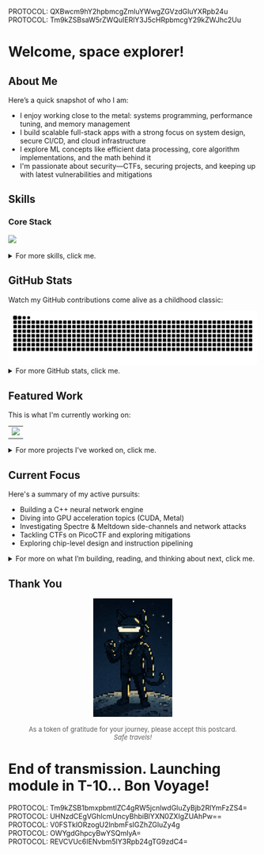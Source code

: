 PROTOCOL: QXBwcm9hY2hpbmcgZmluYWwgZGVzdGluYXRpb24u  
PROTOCOL: Tm9kZSBsaW5rZWQuIERlY3J5cHRpbmcgY29kZWJhc2Uu

# Welcome, space explorer!

## About Me

Here’s a quick snapshot of who I am:

- I enjoy working close to the metal: systems programming, performance tuning, and memory management
- I build scalable full-stack apps with a strong focus on system design, secure CI/CD, and cloud infrastructure
- I explore ML concepts like efficient data processing, core algorithm implementations, and the math behind it
- I'm passionate about security—CTFs, securing projects, and keeping up with latest vulnerabilities and mitigations

## Skills

### Core Stack

<p>
  <a href="https://skillicons.dev">
    <img src="https://skillicons.dev/icons?i=python,c,cpp,js,ts,swift,java,kotlin,bash,pytorch,tensorflow,sklearn,linux,react,angular,nodejs,express,firebase,aws,git,docker,githubactions,postgres,nginx,apple" />
  </a>
</p>

<details>
  <summary>For more skills, click me.</summary>

### Previously Used

<p>
  <a href="https://skillicons.dev">
    <img src="https://skillicons.dev/icons?i=raspberrypi,arduino,arch,androidstudio,atom,babel,bootstrap,html,css,codepen,cmake,debian,flask,figma,ai,idea,ps,prisma,replit,ubuntu,vite,vscode" />
  </a>
</p>

### Currently Learning

<p>
  <a href="https://skillicons.dev">
    <img src="https://skillicons.dev/icons?i=neovim,next,go,mysql" />
  </a>
</p>

### Interested In

<p>
  <a href="https://skillicons.dev">
    <img src="https://skillicons.dev/icons?i=anaconda,fastapi,azure,cassandra,grafana,kubernetes,graphql,mongodb,cloudflare,redis" />
  </a>
</p>

</details>

## GitHub Stats

Watch my GitHub contributions come alive as a childhood classic:

<picture>
  <source media="(prefers-color-scheme: dark)" srcset="https://raw.githubusercontent.com/emirdur/emirdur/output/github-snake-dark.svg" />
  <source media="(prefers-color-scheme: light)" srcset="https://raw.githubusercontent.com/emirdur/emirdur/output/github-snake.svg" />
  <img alt="GitHub Snake animation" src="https://raw.githubusercontent.com/emirdur/emirdur/output/github-snake.svg" />
</picture>

<details>
  <summary>For more GitHub stats, click me.</summary>

  <br/>

<!-- Switch to github-readme-stats? -->
<table align="center">
  <tr>
    <!-- <td>
      <img src="https://github-readme-stats.vercel.app/api?username=emirdur&theme=dark&hide_border=false&include_all_commits=false&count_private=false" height="160px"/>
    </td> -->
    <td>
      <img src="https://streak-stats.demolab.com/?user=emirdur&theme=dark" height="160px"/>
    </td>
    <td>
      <img src="https://github-readme-stats.vercel.app/api/top-langs/?username=emirdur&theme=dark&hide_border=false&include_all_commits=false&count_private=false&layout=compact&langs_count=3" height="160px"/>
    </td>
  </tr>
</table>
<!-- <table align="center">
  <tr>
    <td>
      <img src="https://github-profile-trophy.vercel.app/?username=emirdur&theme=radical&no-frame=false&no-bg=true&margin-w=4" height="160px"/>
    </td>
    <td>
      <img src="https://github-contributor-stats.vercel.app/api?username=emirdur&limit=5&theme=dark&combine_all_yearly_contributions=true" height="160px"/>
    </td>
  </tr>
</table> -->

</details>

## Featured Work

This is what I'm currently working on:

<table align="center" border="0">
  <tr>
    <td>
      <a href="https://github.com/emirdur/NN-ab-ovo">
        <img  src="https://github-readme-stats.vercel.app/api/pin/?username=emirdur&repo=NN-ab-ovo&theme=dark&bg_color=11151b&icon_color=FFD700" height="130px"/>
      </a>
    </td>
  </tr>
</table>

<details>
  <summary>For more projects I've worked on, click me.</summary>

  <br/>

  <table align="center">
    <tr>
      <td>
       <a href="https://github.com/Northeastern-Electric-Racing/Argos">
          <img  src="https://github-readme-stats.vercel.app/api/pin/?username=Northeastern-Electric-Racing&repo=Argos&theme=dark&bg_color=11151b&icon_color=FFD700"/>
        </a>
      </td>
      <td>
        <a href="https://github.com/emirdur/seekitnu">
          <img  src="https://github-readme-stats.vercel.app/api/pin/?username=emirdur&repo=seekitnu&theme=dark&bg_color=11151b&icon_color=FFD700"/>
        </a>
      </td>
    </tr>
  </table>
  <table align="center">
    <tr>
      <td>
        <a href="https://github.com/emirdur/NBodySim">
          <img  src="https://github-readme-stats.vercel.app/api/pin/?username=emirdur&repo=NBodySim&theme=dark&bg_color=11151b&icon_color=FFD700"/>
        </a>
      </td>
      <td>
        <a href="https://github.com/Matt940624/Bird-Species-Distribution-Modeling">
          <img  src="https://github-readme-stats.vercel.app/api/pin/?username=Matt940624&repo=Bird-Species-Distribution-Modeling&theme=dark&bg_color=11151b&icon_color=FFD700"/>
        </a>
      </td>
    </tr>
  </table>
  <table align="center">
    <tr>
      <td>
        <a href="https://github.com/emirdur/PredictingClimateUsingAerialImagery">
          <img  src="https://github-readme-stats.vercel.app/api/pin/?username=emirdur&repo=PredictingClimateUsingAerialImagery&theme=dark&bg_color=11151b&icon_color=FFD700"/>
        </a>
      </td>
      <td></td>
    </tr>
  </table>

</details>

## Current Focus

Here's a summary of my active pursuits:

- Building a C++ neural network engine
- Diving into GPU acceleration topics (CUDA, Metal)
- Investigating Spectre & Meltdown side-channels and network attacks
- Tackling CTFs on PicoCTF and exploring mitigations
- Exploring chip-level design and instruction pipelining

<details>
  <summary>For more on what I’m building, reading, and thinking about next, click me.</summary>

### Currently Building

Building abovo, a C++ neural network engine with Python bindings to teach low-level ML optimization techniques.

### Currently Reading

Looking at GPU acceleration topics using CUDA and Metal. Investigating Spectre & Meltdown side-channel attacks, packet interception techniuqes, and network sniffing (non-offensive).

### Writings & Talks

I'm planning on writing PicoCTF walkthroughs on how to solve certain CTF challenges.

### Up Next

Jumping into chip-level design and isntruction pipelining.

</details>

## Thank You

<p align="center">
  <img src="assets/footer.png" alt="Postcard" width="160"/>
</p>

<p align="center" style="font-size:small;opacity:0.7">
  As a token of gratitude for your journey, please accept this postcard. 
  <br/>
  <em>Safe travels!</em>
</p>

# End of transmission. Launching module in T-10... Bon Voyage!

PROTOCOL: Tm9kZSB1bmxpbmtlZC4gRW5jcnlwdGluZyBjb2RlYmFzZS4=  
PROTOCOL: UHNzdCEgVGhlcmUncyBhbiBlYXN0ZXIgZUAhPw==  
PROTOCOL: V0FSTklORzogU2lnbmFsIGZhZGluZy4g  
PROTOCOL: OWYgdGhpcyBwYSQmIyA=  
PROTOCOL: REVCVUc6IENvbm5lY3Rpb24gTG9zdC4=
